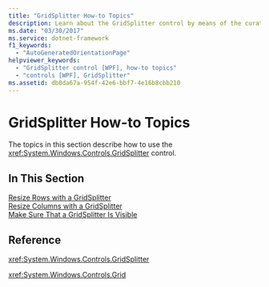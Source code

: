 ```yaml
---
title: "GridSplitter How-to Topics"
description: Learn about the GridSplitter control by means of the curated collection of helpful links present in this article.
ms.date: "03/30/2017"
ms.service: dotnet-framework
f1_keywords: 
  - "AutoGeneratedOrientationPage"
helpviewer_keywords: 
  - "GridSplitter control [WPF], how-to topics"
  - "controls [WPF], GridSplitter"
ms.assetid: db0da67a-954f-42e6-bbf7-4e16b8cbb210
---
```

# GridSplitter How-to Topics

The topics in this section describe how to use the <xref:System.Windows.Controls.GridSplitter> control.  
  
## In This Section  

 [Resize Rows with a GridSplitter](how-to-resize-rows-with-a-gridsplitter.md)  
 [Resize Columns with a GridSplitter](how-to-resize-columns-with-a-gridsplitter.md)  
 [Make Sure That a GridSplitter Is Visible](how-to-make-sure-that-a-gridsplitter-is-visible.md)  
  
## Reference  

 <xref:System.Windows.Controls.GridSplitter>  
  
 <xref:System.Windows.Controls.Grid>  
